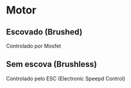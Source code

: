 # Motor

## Escovado (Brushed)
Controlado por Mosfet

## Sem escova (Brushless)
Controlado pelo ESC (Electronic Speepd Control)

